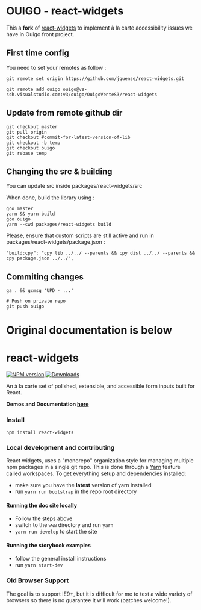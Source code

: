 OUIGO - react-widgets
=============
This a **fork** of [react-widgets](https://github.com/jquense/react-widgets) to implement à la carte accessibility issues we have in Ouigo front project.

## First time config
You need to set your remotes as follow :
```
git remote set origin https://github.com/jquense/react-widgets.git

git remote add ouigo ouigo@vs-ssh.visualstudio.com:v3/ouigo/OuigoVenteS3/react-widgets
```

## Update from remote github dir
```
git checkout master
git pull origin
git checkout #commit-for-latest-version-of-lib
git checkout -b temp
git checkout ouigo
git rebase temp
```

## Changing the src & building
You can update src inside packages/react-widgets/src

When done, build the library using :
```
gco master
yarn && yarn build
gco ouigo
yarn --cwd packages/react-widgets build
```
Please, ensure that custom scripts are still active and run in packages/react-widgets/package.json :
```
"build:cpy": "cpy lib ../../ --parents && cpy dist ../../ --parents && cpy package.json ../../",
```

## Commiting changes
```
ga . && gcmsg 'UPD - ...'

# Push on private repo
git push ouigo
```

# Original documentation is below

react-widgets
=============

[![NPM version][npm-image]][npm-url]
[![Downloads][downloads-image]][downloads-url]

An à la carte set of polished, extensible, and accessible form inputs built for React.

__Demos and Documentation [here](http://jquense.github.io/react-widgets/)__

### Install

`npm install react-widgets`


### Local development and contributing

React widgets, uses a "monorepo" organization style for managing multiple npm packages
in a single git repo. This is done through a [Yarn](https://yarnpkg.com/en/) feature called
workspaces. To get everything setup and dependencies installed:

- make sure you have the __latest__ version of yarn installed
- run `yarn run bootstrap` in the repo root directory

#### Running the doc site locally

 - Follow the steps above
 - switch to the `www` directory and run `yarn`
 - `yarn run develop` to start the site

#### Running the storybook examples
  - follow the general install instructions
  - run `yarn start-dev`

### Old Browser Support

The goal is to support IE9+, but it is difficult for me to test a wide variety of browsers so there is no guarantee it will work (patches welcome!).

[npm-image]: https://img.shields.io/npm/v/react-widgets.svg?style=flat-square
[npm-url]: https://npmjs.org/package/react-widgets
[downloads-image]: http://img.shields.io/npm/dm/react-widgets.svg?style=flat-square
[downloads-url]: https://npmjs.org/package/react-widgets
